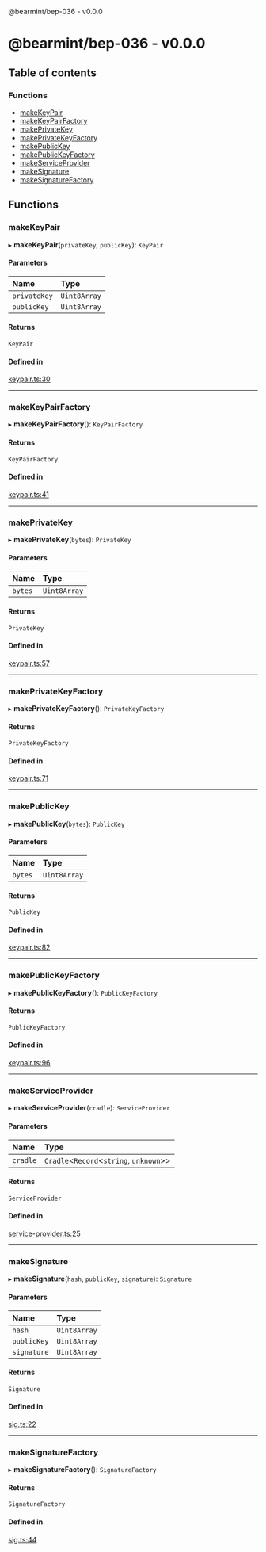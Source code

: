 @bearmint/bep-036 - v0.0.0

# @bearmint/bep-036 - v0.0.0

## Table of contents

### Functions

- [makeKeyPair](README.md#makekeypair)
- [makeKeyPairFactory](README.md#makekeypairfactory)
- [makePrivateKey](README.md#makeprivatekey)
- [makePrivateKeyFactory](README.md#makeprivatekeyfactory)
- [makePublicKey](README.md#makepublickey)
- [makePublicKeyFactory](README.md#makepublickeyfactory)
- [makeServiceProvider](README.md#makeserviceprovider)
- [makeSignature](README.md#makesignature)
- [makeSignatureFactory](README.md#makesignaturefactory)

## Functions

### makeKeyPair

▸ **makeKeyPair**(`privateKey`, `publicKey`): `KeyPair`

#### Parameters

| Name | Type |
| :------ | :------ |
| `privateKey` | `Uint8Array` |
| `publicKey` | `Uint8Array` |

#### Returns

`KeyPair`

#### Defined in

[keypair.ts:30](https://github.com/bearmint/bearmint/blob/main/packages/bep-036/source/keypair.ts#L30)

___

### makeKeyPairFactory

▸ **makeKeyPairFactory**(): `KeyPairFactory`

#### Returns

`KeyPairFactory`

#### Defined in

[keypair.ts:41](https://github.com/bearmint/bearmint/blob/main/packages/bep-036/source/keypair.ts#L41)

___

### makePrivateKey

▸ **makePrivateKey**(`bytes`): `PrivateKey`

#### Parameters

| Name | Type |
| :------ | :------ |
| `bytes` | `Uint8Array` |

#### Returns

`PrivateKey`

#### Defined in

[keypair.ts:57](https://github.com/bearmint/bearmint/blob/main/packages/bep-036/source/keypair.ts#L57)

___

### makePrivateKeyFactory

▸ **makePrivateKeyFactory**(): `PrivateKeyFactory`

#### Returns

`PrivateKeyFactory`

#### Defined in

[keypair.ts:71](https://github.com/bearmint/bearmint/blob/main/packages/bep-036/source/keypair.ts#L71)

___

### makePublicKey

▸ **makePublicKey**(`bytes`): `PublicKey`

#### Parameters

| Name | Type |
| :------ | :------ |
| `bytes` | `Uint8Array` |

#### Returns

`PublicKey`

#### Defined in

[keypair.ts:82](https://github.com/bearmint/bearmint/blob/main/packages/bep-036/source/keypair.ts#L82)

___

### makePublicKeyFactory

▸ **makePublicKeyFactory**(): `PublicKeyFactory`

#### Returns

`PublicKeyFactory`

#### Defined in

[keypair.ts:96](https://github.com/bearmint/bearmint/blob/main/packages/bep-036/source/keypair.ts#L96)

___

### makeServiceProvider

▸ **makeServiceProvider**(`cradle`): `ServiceProvider`

#### Parameters

| Name | Type |
| :------ | :------ |
| `cradle` | `Cradle`<`Record`<`string`, `unknown`\>\> |

#### Returns

`ServiceProvider`

#### Defined in

[service-provider.ts:25](https://github.com/bearmint/bearmint/blob/main/packages/bep-036/source/service-provider.ts#L25)

___

### makeSignature

▸ **makeSignature**(`hash`, `publicKey`, `signature`): `Signature`

#### Parameters

| Name | Type |
| :------ | :------ |
| `hash` | `Uint8Array` |
| `publicKey` | `Uint8Array` |
| `signature` | `Uint8Array` |

#### Returns

`Signature`

#### Defined in

[sig.ts:22](https://github.com/bearmint/bearmint/blob/main/packages/bep-036/source/sig.ts#L22)

___

### makeSignatureFactory

▸ **makeSignatureFactory**(): `SignatureFactory`

#### Returns

`SignatureFactory`

#### Defined in

[sig.ts:44](https://github.com/bearmint/bearmint/blob/main/packages/bep-036/source/sig.ts#L44)

